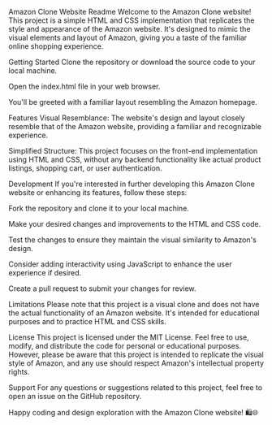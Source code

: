 Amazon Clone Website Readme
Welcome to the Amazon Clone website! This project is a simple HTML and CSS implementation that replicates the style and appearance of the Amazon website. It's designed to mimic the visual elements and layout of Amazon, giving you a taste of the familiar online shopping experience.

Getting Started
Clone the repository or download the source code to your local machine.

Open the index.html file in your web browser.

You'll be greeted with a familiar layout resembling the Amazon homepage.

Features
Visual Resemblance: The website's design and layout closely resemble that of the Amazon website, providing a familiar and recognizable experience.

Simplified Structure: This project focuses on the front-end implementation using HTML and CSS, without any backend functionality like actual product listings, shopping cart, or user authentication.

Development
If you're interested in further developing this Amazon Clone website or enhancing its features, follow these steps:

Fork the repository and clone it to your local machine.

Make your desired changes and improvements to the HTML and CSS code.

Test the changes to ensure they maintain the visual similarity to Amazon's design.

Consider adding interactivity using JavaScript to enhance the user experience if desired.

Create a pull request to submit your changes for review.

Limitations
Please note that this project is a visual clone and does not have the actual functionality of an Amazon website. It's intended for educational purposes and to practice HTML and CSS skills.

License
This project is licensed under the MIT License. Feel free to use, modify, and distribute the code for personal or educational purposes. However, please be aware that this project is intended to replicate the visual style of Amazon, and any use should respect Amazon's intellectual property rights.

Support
For any questions or suggestions related to this project, feel free to open an issue on the GitHub repository.

Happy coding and design exploration with the Amazon Clone website! 🛍️🌐
